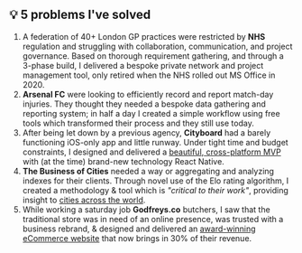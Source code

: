 ## 💡 5 problems I've solved

1. A federation of 40+ London GP practices were restricted by __NHS__ regulation and struggling with collaboration, communication, and project governance. Based on thorough requirement gathering, and through a 3-phase build, I delivered a bespoke private network and project management tool, only retired when the NHS rolled out MS Office in 2020.
2. __Arsenal FC__ were looking to efficiently record and report match-day injuries. They thought they needed a bespoke data gathering and reporting system; in half a day I created a simple workflow using free tools which transformed their process and they still use today.
3. After being let down by a previous agency, __Cityboard__ had a barely functioning iOS-only app and little runway. Under tight time and budget constraints, I designed and delivered a [beautiful, cross-platform MVP](https://portfolio.mcclowes.co) with (at the time) brand-new technology React Native.
4. __The Business of Cities__ needed a way or aggregating and analyzing indexes for their clients. Through novel use of the Elo rating algorithm, I created a methodology & tool which is _"critical to their work"_, providing insight to [cities across the world](https://www.thebusinessofcities.com/partners).
5. While working a saturday job __Godfreys.co__ butchers, I saw that the traditional store was in need of an online presence, was trusted with a business rebrand, & designed and delivered an [award-winning eCommerce website](https://portfolio.mcclowes.co) that now brings in 30% of their revenue.
